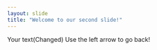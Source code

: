 ```yaml
---
layout: slide
title: "Welcome to our second slide!"
---
```

Your text(Changed)
Use the left arrow to go back!

